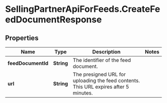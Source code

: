 # SellingPartnerApiForFeeds.CreateFeedDocumentResponse

## Properties
Name | Type | Description | Notes
------------ | ------------- | ------------- | -------------
**feedDocumentId** | **String** | The identifier of the feed document. | 
**url** | **String** | The presigned URL for uploading the feed contents. This URL expires after 5 minutes. | 


